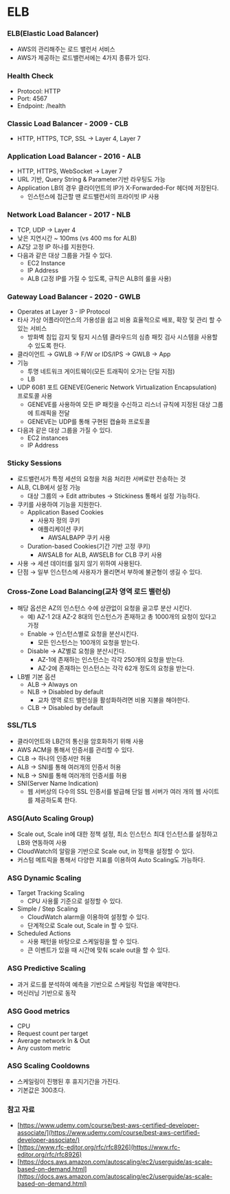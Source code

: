 # ELB

### ELB(Elastic Load Balancer)

- AWS의 관리해주는 로드 밸런서 서비스
- AWS가 제공하는 로드밸런서에는 4가지 종류가 있다.

### Health Check

- Protocol: HTTP
- Port: 4567
- Endpoint: /health

### Classic Load Balancer - 2009 - CLB

- HTTP, HTTPS, TCP, SSL → Layer 4, Layer 7

### Application Load Balancer - 2016 - ALB

- HTTP, HTTPS, WebSocket → Layer 7
- URL 기반, Query String & Parameter기반 라우팅도 가능
- Application LB의 경우 클라이언트의 IP가 X-Forwarded-For 헤더에 저장된다.
    - 인스턴스에 접근할 땐 로드밸런서의 프라이빗 IP 사용

### Network Load Balancer - 2017 - NLB

- TCP, UDP → Layer 4
- 낮은 지연시간 ~ 100ms (vs 400 ms for ALB)
- AZ당 고정 IP 하나를 지원한다.
- 다음과 같은 대상 그룹을 가질 수 있다.
    - EC2 Instance
    - IP Address
    - ALB (고정 IP를 가질 수 있도록, 규칙은 ALB의 룰을 사용)

### Gateway Load Balancer - 2020 - GWLB

- Operates at Layer 3 - IP Protocol
- 타사 가상 어플라이언스의 가용성을 쉽고 비용 효율적으로 배포, 확장 및 관리 할 수 있는 서비스
    - 방화벽 침입 감지 및 탐지 시스템 클라우드의 심층 패킷 검사 시스템을 사용할 수 있도록 한다.
- 클라이언트 → GWLB → F/W or IDS/IPS → GWLB → App
- 기능
    - 투명 네트워크 게이트웨이(모든 트래픽이 오가는 단일 지점)
    - LB
- UDP 6081 포트 GENEVE(Generic Network Virtualization Encapsulation) 프로토콜 사용
    - GENEVE를 사용하여 모든 IP 패킷을 수신하고 리스너 규칙에 지정된 대상 그룹에 트래픽을 전달
    - GENEVE는 UDP를 통해 구현된 캡슐화 프로토콜
- 다음과 같은 대상 그룹을 가질 수 있다.
    - EC2 instances
    - IP Address

### Sticky Sessions

- 로드밸런서가 특정 세션의 요청을 처음 처리한 서버로만 전송하는 것
- ALB, CLB에서 설정 가능
    - 대상 그룹의 → Edit attributes → Stickiness 통해서 설정 가능하다.
- 쿠키를 사용하여 기능을 지원한다.
    - Application Based Cookies
        - 사용자 정의 쿠키
        - 애플리케이션 쿠키
            - AWSALBAPP 쿠키 사용
    - Duration-based Cookies(기간 기반 고정 쿠키)
        - AWSALB for ALB, AWSELB for CLB 쿠키 사용
- 사용 → 세션 데이터를 잃지 않기 위하여 사용된다.
- 단점 → 일부 인스턴스에 사용자가 몰리면서 부하에 불균형이 생길 수 있다.

### Cross-Zone Load Balancing(교차 영역 로드 밸런싱)

- 해당 옵션은 AZ의 인스턴스 수에 상관없이 요청을 골고루 분산 시킨다.
    - 예) AZ-1 2대 AZ-2 8대의 인스턴스가 존재하고 총 1000개의 요청이 있다고 가정
    - Enable → 인스턴스별로 요청을 분산시킨다.
        - 모든 인스턴스는 100개의 요청을 받는다.
    - Disable → AZ별로 요청을 분산시킨다.
        - AZ-1에 존재하는 인스턴스는 각각 250개의 요청을 받는다.
        - AZ-2에 존재하는 인스턴스는 각각 62개 정도의 요청을 받는다.
- LB별 기본 옵션
    - ALB → Always on
    - NLB → Disabled by default
        - 교차 영역 로드 밸런싱을 활성화하려면 비용 지불을 해야한다.
    - CLB → Disabled by default

### SSL/TLS

- 클라이언트와 LB간의 통신을 암호화하기 위해 사용
- AWS ACM을 통해서 인증서를 관리할 수 있다.
- CLB → 하나의 인증서만 허용
- ALB → SNI를 통해 여러개의 인증서 허용
- NLB → SNI를 통해 여러개의 인증서를 허용
- SNI(Server Name Indication)
    - 웹 서버상의 다수의 SSL 인증서를 발급해 단일 웹 서버가 여러 개의 웹 사이트를 제공하도록 한다.

### ASG(Auto Scaling Group)

- Scale out, Scale in에 대한 정책 설정, 최소 인스턴스 최대 인스턴스를 설정하고 LB와 연동하여 사용
- CloudWatch의 알람을 기반으로 Scale out, in 정책을 설정할 수 있다.
- 커스텀 메트릭을 통해서 다양한 지표를 이용하여 Auto Scaling도 가능하다.

### ASG Dynamic Scaling

- Target Tracking Scaling
    - CPU 사용률 기준으로 설정할 수 있다.
- Simple / Step Scaling
    - CloudWatch alarm을 이용하여 설정할 수 있다.
    - 단계적으로 Scale out, Scale in 할 수 있다.
- Scheduled Actions
    - 사용 패턴을 바탕으로 스케일링을 할 수 있다.
    - 큰 이벤트가 있을 때 시간에 맞춰 scale out을 할 수 있다.
    

### ASG Predictive Scaling

- 과거 로드를 분석하여 예측을 기반으로 스케일링 작업을 예약한다.
- 머신러닝 기반으로 동작

### ASG Good metrics

- CPU
- Request count per target
- Average network In & Out
- Any custom metric

### ASG Scaling Cooldowns

- 스케일링이 진행된 후 휴지기간을 가진다.
- 기본값은 300초다.

### 참고 자료

- [https://www.udemy.com/course/best-aws-certified-developer-associate/](https://www.udemy.com/course/best-aws-certified-developer-associate/)
- [https://www.rfc-editor.org/rfc/rfc8926](https://www.rfc-editor.org/rfc/rfc8926)
- [https://docs.aws.amazon.com/autoscaling/ec2/userguide/as-scale-based-on-demand.html](https://docs.aws.amazon.com/autoscaling/ec2/userguide/as-scale-based-on-demand.html)